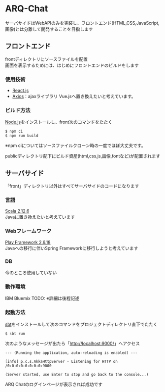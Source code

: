 # ARQ-Chat
サーバサイドはWebAPIのみを実装し、フロントエンド(HTML,CSS,JavaScript,画像)とは分離して開発することを目指します　　

## フロントエンド
frontディレクトリにソースファイルを配置  
画面を表示するためには、はじめにフロントエンドのビルドをします

### 使用技術
* [React.js](https://reactjs.org/)
* [Axios](https://github.com/axios/axios)：ajaxライブラリ
Vue.jsへ置き換えたいと考えています。

### ビルド方法
[Node.js](https://nodejs.org/ja/)をインストールし、front次のコマンドをたたく
```
$ npm ci
$ npm run build
```
※npm ciについてはソースファイルクローン時の一度でほぼ大丈夫です。

publicディレクトリ配下にビルド資産(html,css,js,画像,fontなど)が配置されます


## サーバサイド
「front」ディレクトリ以外はすべてサーバサイドのコードになります

### 言語
[Scala 2.12.6](https://www.scala-lang.org/)  
Javaに置き換えたいと考えています

### Webフレームワーク
[Play Framework 2.6.18](https://www.playframework.com/)  
Javaへの移行に伴いSpring Frameworkに移行しようと考えています

### DB
今のところ使用していない

### 動作環境
IBM Bluemix
TODO:
※詳細は後程記述

### 起動方法
[sbt](https://dwango.github.io/scala_text/sbt-install.html)をインストールして次のコマンドをプロジェクトディレクトリ直下でたたく
```
$ sbt run
```

次のようなメッセージが出たら「[http://localhost:9000/](http://localhost:9000/)」へアクセス
```
--- (Running the application, auto-reloading is enabled) ---

[info] p.c.s.AkkaHttpServer - Listening for HTTP on /0:0:0:0:0:0:0:0:9000

(Server started, use Enter to stop and go back to the console...)
```

ARQ Chatのログインページが表示されば成功です
